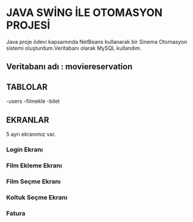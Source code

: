 # JAVA SWİNG İLE OTOMASYON PROJESİ
Java proje ödevi kapsamında NetBeans kullanarak bir Sinema Otomasyon sistemi oluşturdum.Veritabanı olarak MySQL kullandım.

## Veritabanı adı : moviereservation

## TABLOLAR
-users
-filmekle
-bilet

## EKRANLAR
5 ayrı ekranımız var.

### Login Ekranı
### Film Ekleme Ekranı
### Film Seçme Ekranı
### Koltuk Seçme Ekranı
### Fatura

